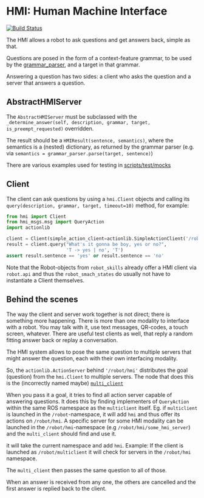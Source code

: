 # HMI: Human Machine Interface

[![Build Status](https://travis-ci.org/tue-robotics/hmi.svg?branch=master)](https://travis-ci.org/tue-robotics/hmi)

The HMI allows a robot to ask questions and get answers back, simple as that. 

Questions are posed in the form of a context-feature grammar, 
to be used by the [grammar_parser](https://github.com/tue-robotics/grammar_parser/), and a target in that grammar.

Answering a question has two sides: a client who asks the question and a server that answers a question.

## AbstractHMIServer
The `AbstractHMIServer` must be subclassed with the 
```_determine_answer(self, description, grammar, target, is_preempt_requested)``` overridden. 

The result should be a ```HMIResult(sentence, semantics)```, where the semantics is a (nested) dictionary,
as returned by the grammar parser (e.g. via ```semantics = grammar_parser.parse(target, sentence)```)

There are various examples used for testing in 
[scripts/test/mocks](https://github.com/tue-robotics/hmi/tree/master/hmi/test/mocks)

## Client
The client can ask questions by using a ```hmi.Client``` objects and 
calling its ```query(description, grammar, target, timeout=10)``` method, for example:
```python
from hmi import Client
from hmi_msgs.msg import QueryAction
import actionlib

client = Client(simple_action_client=actionlib.SimpleActionClient('/robot/hmi', QueryAction))
result = client.query("What's it gonna be boy, yes or no?", 
                      'T -> yes | no', 'T')
assert result.sentence == 'yes' or result.sentence == 'no'
```

Note that the Robot-objects from `robot_skills` already offer a HMI client via `robot.api` 
and thus the `robot_smach_states` do usually not have to instantiate a Client themselves.  

## Behind the scenes
The way the client and server work together is not direct; there is something more happening.
There is more than one modality to interface with a robot. 
You may talk with it, use text messages, QR-codes, a touch screen, whatever.
There are useful test clients as well, that reply a random fitting answer back or replay a conversation. 

The HMI system allows to pose the same question to multiple servers that might answer the question, 
each with their own interfacing modality. 

So, the `actionlib.ActionServer` behind `'/robot/hmi'` distributes the goal (question) from the `hmi.Client`
to multiple servers. 
The node that does this is the (incorrectly named maybe) 
[`multi_client`](https://github.com/tue-robotics/hmi/blob/master/hmi/scripts/multi_client)

When you pass it a goal, it tries to find all action server capable of answering questions. 
It does this by finding implementers of `QueryAction` within the same ROS namespace as the `multiclient` itself. Eg. if `multiclient` is launched in the `/robot`-namespace, it will add `hmi` and thus offer its actions on `/robot/hmi`. A specific server for some HMI modality can be launched in the `/robot/hmi`-namespace (e.g `/robot/hmi/some_hmi_server`) and the `multi_client` should find and use it.

 it will take the current namespace and add `hmi`. Example:
If the client is launched as `/robot/multiclient` it will check for servers in the `/robot/hmi` namespace.

The `multi_client` then passes the same question to all of those. 

When an answer is received from any one, the others are cancelled and 
the first answer is replied back to the client.
